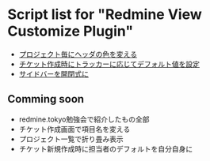 # Script list for "Redmine View Customize Plugin"

* [プロジェクト毎にヘッダの色を変える](https://github.com/onozaty/redmine-view-customize-scripts/blob/master/change_header_color_by_project.css)
* [チケット作成時にトラッカーに応じてデフォルト値を設定](https://github.com/onozaty/redmine-view-customize-scripts/blob/master/set_default_value_at_change_tracker.js)
* [サイドバーを開閉式に](https://github.com/onozaty/redmine-view-customize-scripts/blob/master/toggle_sidebar.js)

## Comming soon

* redmine.tokyo勉強会で紹介したもの全部
* チケット作成画面で項目名を変える
* プロジェクト一覧で折り畳み表示
* チケット新規作成時に担当者のデフォルトを自分自身に
